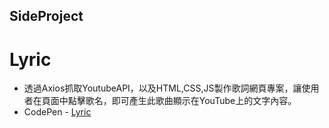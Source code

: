 ## SideProject

# Lyric
* 透過Axios抓取YoutubeAPI，以及HTML,CSS,JS製作歌詞網頁專案，讓使用者在頁面中點擊歌名，即可產生此歌曲顯示在YouTube上的文字內容。
* CodePen - [Lyric](https://codepen.io/yachumaeve/pen/OJBJGEj?editors=1010)
